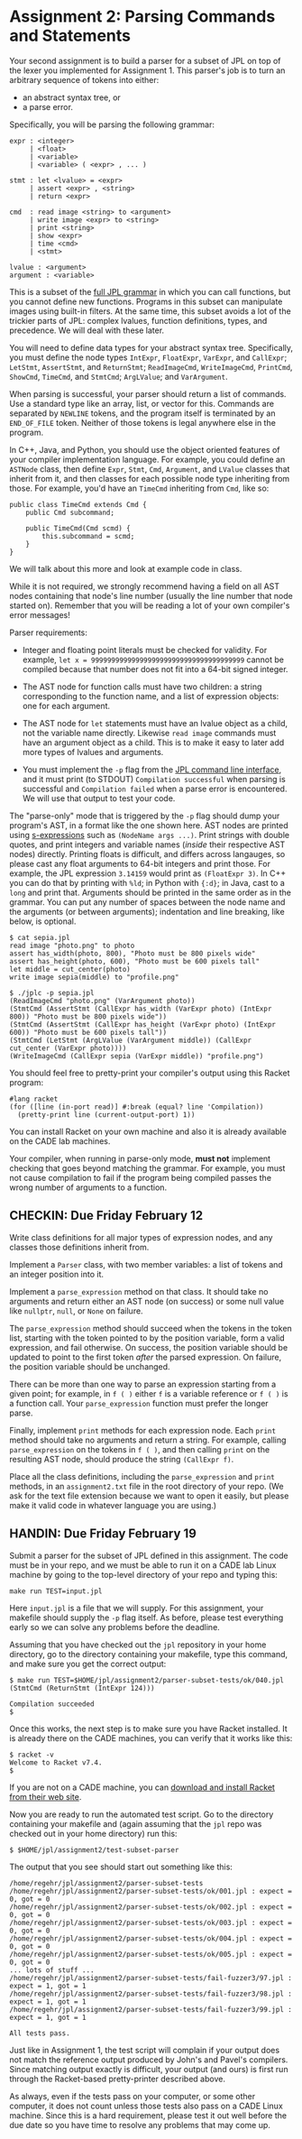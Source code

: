 # Assignment 2: Parsing Commands and Statements

Your second assignment is to build a parser for a subset of JPL on top
of the lexer you implemented for Assignment 1. This parser's job is to
turn an arbitrary sequence of tokens into either:

- an abstract syntax tree, or
- a parse error.

Specifically, you will be parsing the following grammar:

```
expr : <integer>
     | <float>
     | <variable>
     | <variable> ( <expr> , ... )
    
stmt : let <lvalue> = <expr>
     | assert <expr> , <string>
     | return <expr>

cmd  : read image <string> to <argument>
     | write image <expr> to <string>
     | print <string>
     | show <expr>
     | time <cmd>
     | <stmt>

lvalue : <argument>
argument : <variable>
```

This is a subset of the [full JPL grammar][full-grammar] in which you
can call functions, but you cannot define new functions.  Programs in
this subset can manipulate images using built-in filters. At the same
time, this subset avoids a lot of the trickier parts of JPL: complex
lvalues, function definitions, types, and precedence. We will deal with
these later.

[full-grammar]: https://github.com/utah-cs4470-sp21/jpl/blob/main/spec.md#syntax

You will need to define data types for your abstract syntax tree.
Specifically, you must define the node types `IntExpr`, `FloatExpr`,
`VarExpr`, and `CallExpr`; `LetStmt`, `AssertStmt`, and `ReturnStmt`;
`ReadImageCmd`, `WriteImageCmd`, `PrintCmd`, `ShowCmd`, `TimeCmd`, and
`StmtCmd`; `ArgLValue`; and `VarArgument`.

When parsing is successful, your parser should return a list of
commands. Use a standard type like an array, list, or vector for this.
Commands are separated by `NEWLINE` tokens, and the program itself is
terminated by an `END_OF_FILE` token. Neither of those tokens is
legal anywhere else in the program.

In C++, Java, and Python, you should use the object oriented
features of your compiler implementation language. For example, you
could define an `ASTNode` class, then define `Expr`, `Stmt`, `Cmd`,
`Argument`, and `LValue` classes that inherit from it, and then
classes for each possible node type inheriting from those. For
example, you'd have an `TimeCmd` inheriting from `Cmd`, like so:

``` {.java}
public class TimeCmd extends Cmd {
    public Cmd subcommand;
    
    public TimeCmd(Cmd scmd) {
        this.subcommand = scmd;
    }
}
```

We will talk about this more and look at example code in class.

While it is not required, we strongly recommend having a field on all
AST nodes containing that node's line number (usually the line number
that node started on). Remember that you will be reading a lot of your
own compiler's error messages!

Parser requirements:

- Integer and floating point literals must be checked for validity.
  For example, `let x = 99999999999999999999999999999999999999` cannot
  be compiled because that number does not fit into a 64-bit signed
  integer.

- The AST node for function calls must have two children: a string
  corresponding to the function name, and a list of expression
  objects: one for each argument.

- The AST node for `let` statements must have an lvalue object as a
  child, not the variable name directly. Likewise `read image`
  commands must have an argument object as a child. This is to make it
  easy to later add more types of lvalues and arguments.

- You must implement the `-p` flag from the [JPL command line
  interface][jpl-cmdline], and it must print (to STDOUT) `Compilation
  successful` when parsing is successful and `Compilation failed` when
  a parse error is encountered. We will use that output to test your code.

The "parse-only" mode that is triggered by the `-p` flag should dump
your program's AST, in a format like the one shown here. AST nodes are
printed using
[s-expressions](https://en.wikipedia.org/wiki/S-expression) such as
`(NodeName args ...)`. Print strings with double quotes, and print
integers and variable names (*inside* their respective AST nodes)
directly. Printing floats is difficult, and differs across langauges,
so please cast any float arguments to 64-bit integers and print those.
For example, the JPL expression `3.14159` would print as `(FloatExpr
3)`. In C++ you can do that by printing with `%ld`; in Python with
`{:d}`; in Java, cast to a `long` and print that. Arguments should be
printed in the same order as in the grammar. You can put any number of
spaces between the node name and the arguments (or between arguments);
indentation and line breaking, like below, is optional.

[jpl-cmdline]: https://github.com/utah-cs4470-sp21/jpl/blob/main/spec.md#jpl-compiler-command-line-interface

```
$ cat sepia.jpl
read image "photo.png" to photo
assert has_width(photo, 800), "Photo must be 800 pixels wide"
assert has_height(photo, 600), "Photo must be 600 pixels tall"
let middle = cut_center(photo)
write image sepia(middle) to "profile.png"

$ ./jplc -p sepia.jpl
(ReadImageCmd "photo.png" (VarArgument photo))
(StmtCmd (AssertStmt (CallExpr has_width (VarExpr photo) (IntExpr 800)) "Photo must be 800 pixels wide"))
(StmtCmd (AssertStmt (CallExpr has_height (VarExpr photo) (IntExpr 600)) "Photo must be 600 pixels tall"))
(StmtCmd (LetStmt (ArgLValue (VarArgument middle)) (CallExpr cut_center (VarExpr photo))))
(WriteImageCmd (CallExpr sepia (VarExpr middle)) "profile.png")
```

You should feel free to pretty-print your compiler's output using this
Racket program:

``` {.racket}
#lang racket
(for ([line (in-port read)] #:break (equal? line 'Compilation))
  (pretty-print line (current-output-port) 1))
```

You can install Racket on your own machine and also it is already
available on the CADE lab machines.

Your compiler, when running in parse-only mode, **must not** implement
checking that goes beyond matching the grammar. For example, you must
not cause compilation to fail if the program being compiled passes the
wrong number of arguments to a function.


## CHECKIN: Due Friday February 12

Write class definitions for all major types of expression nodes,
and any classes those definitions inherit from.

Implement a `Parser` class, with two member variables: a list of
tokens and an integer position into it.

Implement a `parse_expression` method on that class. It should take no
arguments and return either an AST node (on success) or some null
value like `nullptr`, `null`, or `None` on failure.

The `parse_expression` method should succeed when the tokens in the
token list, starting with the token pointed to by the position
variable, form a valid expression, and fail otherwise. On success, the
position variable should be updated to point to the first token
_after_ the parsed expression. On failure, the position variable
should be unchanged.

There can be more than one way to parse an expression starting from a
given point; for example, in `f ( )` either `f` is a variable
reference or `f ( )` is a function call. Your `parse_expression`
function must prefer the longer parse.

Finally, implement `print` methods for each expression node. Each
`print` method should take no arguments and return a string. For
example, calling `parse_expression` on the tokens in `f ( )`, and then
calling `print` on the resulting AST node, should produce the string
`(CallExpr f)`.

Place all the class definitions, including the `parse_expression` and
`print` methods, in an `assignment2.txt` file in the root directory of
your repo. (We ask for the text file extension because we want to open
it easily, but please make it valid code in whatever language you are
using.)

## HANDIN: Due Friday February 19

Submit a parser for the subset of JPL defined in this assignment. The
code must be in your repo, and we must be able to run it on a CADE lab
Linux machine by going to the top-level directory of your repo and
typing this:

```
make run TEST=input.jpl
```

Here `input.jpl` is a file that we will supply. For this assignment,
your makefile should supply the `-p` flag itself. As before, please
test everything early so we can solve any problems before the
deadline.

Assuming that you have checked out the `jpl` repository in your home
directory, go to the directory containing your makefile, type this
command, and make sure you get the correct output:

```
$ make run TEST=$HOME/jpl/assignment2/parser-subset-tests/ok/040.jpl
(StmtCmd (ReturnStmt (IntExpr 124)))

Compilation succeeded
$ 
```

Once this works, the next step is to make sure you have Racket
installed. It is already there on the CADE machines, you can verify
that it works like this:

```
$ racket -v
Welcome to Racket v7.4.
$ 
```

If you are not on a CADE machine, you can [download and install Racket
from their web site](https://racket-lang.org/).

Now you are ready to run the automated test script. Go to the
directory containing your makefile and (again assuming that the `jpl`
repo was checked out in your home directory) run this:

```
$ $HOME/jpl/assignment2/test-subset-parser
```

The output that you see should start out something like this:

```
/home/regehr/jpl/assignment2/parser-subset-tests
/home/regehr/jpl/assignment2/parser-subset-tests/ok/001.jpl : expect = 0, got = 0
/home/regehr/jpl/assignment2/parser-subset-tests/ok/002.jpl : expect = 0, got = 0
/home/regehr/jpl/assignment2/parser-subset-tests/ok/003.jpl : expect = 0, got = 0
/home/regehr/jpl/assignment2/parser-subset-tests/ok/004.jpl : expect = 0, got = 0
/home/regehr/jpl/assignment2/parser-subset-tests/ok/005.jpl : expect = 0, got = 0
... lots of stuff ...
/home/regehr/jpl/assignment2/parser-subset-tests/fail-fuzzer3/97.jpl : expect = 1, got = 1
/home/regehr/jpl/assignment2/parser-subset-tests/fail-fuzzer3/98.jpl : expect = 1, got = 1
/home/regehr/jpl/assignment2/parser-subset-tests/fail-fuzzer3/99.jpl : expect = 1, got = 1

All tests pass.
```

Just like in Assignment 1, the test script will complain if your
output does not match the reference output produced by John's and
Pavel's compilers. Since matching output exactly is difficult, your
output (and ours) is first run through the Racket-based pretty-printer
described above.

As always, even if the tests pass on your computer, or some other
computer, it does not count unless those tests also pass on a CADE
Linux machine. Since this is a hard requirement, please test it out
well before the due date so you have time to resolve any problems that
may come up.
